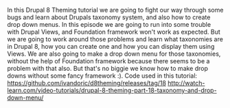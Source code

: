 <!--
{
"name" : "taxonomy-dropdown",
"version" : "0.1",
"title" : "Taxonomy and Dropdown Menu",
"description" : "Drupal 8 Theming, Part 7",
"homepage" : "https://www.youtube.com/playlist?list=PLUBR53Dw-Ef818EUxzNoWKcQ7PYUXpFFA",
"freshnessDate" : 2015-12-10,
"license" : "Standard YouTube License"
}
-->

<!-- @section, "title" : "Part 18 - Taxonomy and Drop Down Menu" -->

In this Drupal 8 Theming tutorial we are going to fight our way through some bugs and learn about Drupals taxonomy system, and also how to create drop down menus.
In this episode we are going to run into some trouble with Drupal Views, and Foundation framework won't work as expected. But we are going to work around those problems and learn what taxonomies are in Drupal 8, how you can create one and how you can display them using Views.
We are also going to make a drop down menu for those taxonomies, without the help of Foundation framework because there seems to be a problem with that also. But that's no biggie we know how to make drop downs without some fancy framework :).
Code used in this tutorial:
https://github.com/ivandoric/d8theming/releases/tag/18
http://watch-learn.com/video-tutorials/drupal-8-theming-part-18-taxonomy-and-drop-down-menu/

<!-- @asset, "contentType": "outlearn/video", "provider": "youtube", "url": "https://www.youtube.com/embed/mp6hsGhqhSU" -->
